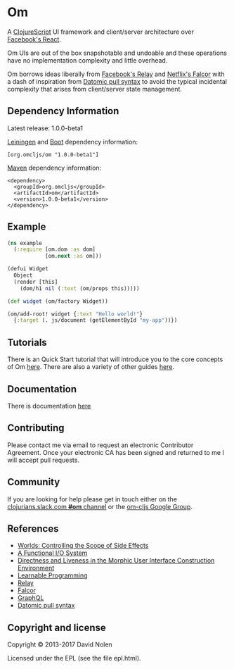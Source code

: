 # Om

A [ClojureScript](http://github.com/clojure/clojurescript) UI framework and
client/server architecture over [Facebook's
React](http://facebook.github.io/react/).

Om UIs are out of the box snapshotable and undoable and these operations have 
no implementation complexity and little overhead.

Om borrows ideas liberally from [Facebook's
Relay](https://facebook.github.io/relay/) and [Netflix's
Falcor](http://netflix.github.io/falcor/) with a dash of inspiration from
[Datomic pull syntax](http://docs.datomic.com/pull.html) to avoid the typical 
incidental complexity that arises from client/server state management.

## Dependency Information

Latest release: 1.0.0-beta1

[Leiningen](http://github.com/technomancy/leiningen/) and [Boot](http://boot-clj.com) 
dependency information:

```
[org.omcljs/om "1.0.0-beta1"]
```

[Maven](http://maven.apache.org) dependency information:

```
<dependency>
  <groupId>org.omcljs</groupId>
  <artifactId>om</artifactId>
  <version>1.0.0-beta1</version>
</dependency>
```

## Example

```clojure
(ns example
  (:require [om.dom :as dom]
            [om.next :as om]))

(defui Widget
  Object
  (render [this]
    (dom/h1 nil (:text (om/props this)))))

(def widget (om/factory Widget))

(om/add-root! widget {:text "Hello world!"}
  {:target (. js/document (getElementById "my-app"))})
```

## Tutorials

There is an Quick Start tutorial that will introduce you to the core
concepts of Om
[here](https://github.com/omcljs/om/wiki/Quick-Start-%28om.next%29). There are
also a variety of other guides [here](https://github.com/omcljs/om/wiki#om-next).

## Documentation

There is documentation [here](https://github.com/omcljs/om/wiki/Documentation-%28om.next%29)

## Contributing

Please contact me via email to request an electronic Contributor
Agreement. Once your electronic CA has been signed and returned to me
I will accept pull requests.

## Community

If you are looking for help please get in touch either on the 
[clojurians.slack.com **#om** channel](http://clojurians.net) or the 
[om-cljs Google Group](https://groups.google.com/d/forum/om-cljs).  

## References

* [Worlds: Controlling the Scope of Side Effects](http://www.vpri.org/pdf/tr2011001_final_worlds.pdf)
* [A Functional I/O System](http://www.ccs.neu.edu/racket/pubs/icfp09-fffk.pdf)
* [Directness and Liveness in the Morphic User Interface Construction Environment](http://citeseerx.ist.psu.edu/viewdoc/download?doi=10.1.1.103.600&rep=rep1&type=pdf)
* [Learnable Programming](http://worrydream.com/LearnableProgramming/)
* [Relay](https://facebook.github.io/relay/)
* [Falcor](http://netflix.github.io/falcor/)
* [GraphQL](http://graphql.org)
* [Datomic pull syntax](http://docs.datomic.com/pull.html)

## Copyright and license

Copyright © 2013-2017 David Nolen

Licensed under the EPL (see the file epl.html).
